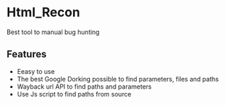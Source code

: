 # Html_Recon
Best tool to manual bug hunting

## Features
- Eeasy to use
- The best Google Dorking possible to find parameters, files and paths
- Wayback url API to find paths and parameters
- Use Js script to find paths from source
